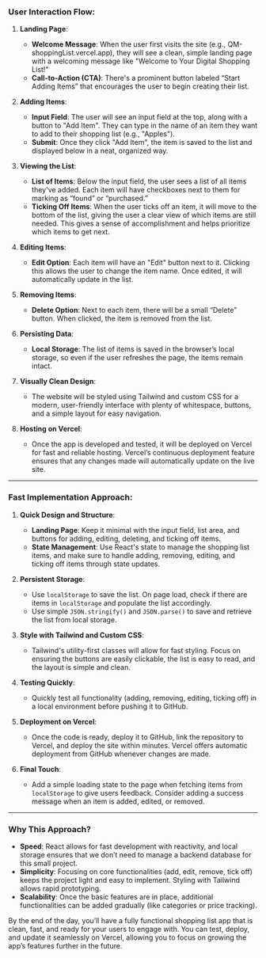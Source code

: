 
### User Interaction Flow:

1. **Landing Page**:  
   - **Welcome Message**: When the user first visits the site (e.g., QM-shoppingList.vercel.app), they will see a clean, simple landing page with a welcoming message like "Welcome to Your Digital Shopping List!"
   - **Call-to-Action (CTA)**: There's a prominent button labeled “Start Adding Items” that encourages the user to begin creating their list.

2. **Adding Items**:  
   - **Input Field**: The user will see an input field at the top, along with a button to "Add Item". They can type in the name of an item they want to add to their shopping list (e.g., "Apples").
   - **Submit**: Once they click "Add Item", the item is saved to the list and displayed below in a neat, organized way.
   
3. **Viewing the List**:  
   - **List of Items**: Below the input field, the user sees a list of all items they've added. Each item will have checkboxes next to them for marking as “found” or “purchased.”
   - **Ticking Off Items**: When the user ticks off an item, it will move to the bottom of the list, giving the user a clear view of which items are still needed. This gives a sense of accomplishment and helps prioritize which items to get next.
   
4. **Editing Items**:  
   - **Edit Option**: Each item will have an "Edit" button next to it. Clicking this allows the user to change the item name. Once edited, it will automatically update in the list.
   
5. **Removing Items**:  
   - **Delete Option**: Next to each item, there will be a small “Delete” button. When clicked, the item is removed from the list.

6. **Persisting Data**:  
   - **Local Storage**: The list of items is saved in the browser’s local storage, so even if the user refreshes the page, the items remain intact.

7. **Visually Clean Design**:  
   - The website will be styled using Tailwind and custom CSS for a modern, user-friendly interface with plenty of whitespace, buttons, and a simple layout for easy navigation.

8. **Hosting on Vercel**:  
   - Once the app is developed and tested, it will be deployed on Vercel for fast and reliable hosting. Vercel’s continuous deployment feature ensures that any changes made will automatically update on the live site.

---

### Fast Implementation Approach:

1. **Quick Design and Structure**:
   - **Landing Page**: Keep it minimal with the input field, list area, and buttons for adding, editing, deleting, and ticking off items.
   - **State Management**: Use React's state to manage the shopping list items, and make sure to handle adding, removing, editing, and ticking off items through state updates.
   
2. **Persistent Storage**:  
   - Use `localStorage` to save the list. On page load, check if there are items in `localStorage` and populate the list accordingly.
   - Use simple `JSON.stringify()` and `JSON.parse()` to save and retrieve the list from local storage.

3. **Style with Tailwind and Custom CSS**:  
   - Tailwind's utility-first classes will allow for fast styling. Focus on ensuring the buttons are easily clickable, the list is easy to read, and the layout is simple and clean.

4. **Testing Quickly**:  
   - Quickly test all functionality (adding, removing, editing, ticking off) in a local environment before pushing it to GitHub.

5. **Deployment on Vercel**:  
   - Once the code is ready, deploy it to GitHub, link the repository to Vercel, and deploy the site within minutes. Vercel offers automatic deployment from GitHub whenever changes are made.

6. **Final Touch**:  
   - Add a simple loading state to the page when fetching items from `localStorage` to give users feedback. Consider adding a success message when an item is added, edited, or removed.

---

### Why This Approach?

- **Speed**: React allows for fast development with reactivity, and local storage ensures that we don’t need to manage a backend database for this small project.
- **Simplicity**: Focusing on core functionalities (add, edit, remove, tick off) keeps the project light and easy to implement. Styling with Tailwind allows rapid prototyping.
- **Scalability**: Once the basic features are in place, additional functionalities can be added gradually (like categories or price tracking).

By the end of the day, you’ll have a fully functional shopping list app that is clean, fast, and ready for your users to engage with. You can test, deploy, and update it seamlessly on Vercel, allowing you to focus on growing the app’s features further in the future.